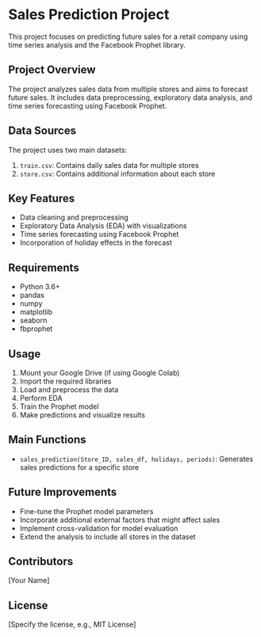 # Sales Prediction Project

This project focuses on predicting future sales for a retail company using time series analysis and the Facebook Prophet library.

## Project Overview

The project analyzes sales data from multiple stores and aims to forecast future sales. It includes data preprocessing, exploratory data analysis, and time series forecasting using Facebook Prophet.

## Data Sources

The project uses two main datasets:
1. `train.csv`: Contains daily sales data for multiple stores
2. `store.csv`: Contains additional information about each store

## Key Features

- Data cleaning and preprocessing
- Exploratory Data Analysis (EDA) with visualizations
- Time series forecasting using Facebook Prophet
- Incorporation of holiday effects in the forecast

## Requirements

- Python 3.6+
- pandas
- numpy
- matplotlib
- seaborn
- fbprophet

## Usage

1. Mount your Google Drive (if using Google Colab)
2. Import the required libraries
3. Load and preprocess the data
4. Perform EDA
5. Train the Prophet model
6. Make predictions and visualize results

## Main Functions

- `sales_prediction(Store_ID, sales_df, holidays, periods)`: Generates sales predictions for a specific store

## Future Improvements

- Fine-tune the Prophet model parameters
- Incorporate additional external factors that might affect sales
- Implement cross-validation for model evaluation
- Extend the analysis to include all stores in the dataset

## Contributors

[Your Name]

## License

[Specify the license, e.g., MIT License]
